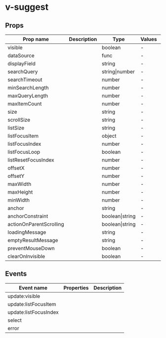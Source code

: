 # v-suggest

## Props

| Prop name               | Description | Type            | Values | Default |
| ----------------------- | ----------- | --------------- | ------ | ------- |
| visible                 |             | boolean         | -      | false   |
| dataSource              |             | func            | -      | null    |
| displayField            |             | string          | -      | "text"  |
| searchQuery             |             | string\|number  | -      | null    |
| searchTimeout           |             | number          | -      | 250     |
| minSearchLength         |             | number          | -      | 1       |
| maxQueryLength          |             | number          | -      | null    |
| maxItemCount            |             | number          | -      | null    |
| size                    |             | string          | -      | "md"    |
| scrollSize              |             | string          | -      | "md"    |
| listSize                |             | string          | -      | "md"    |
| listFocusItem           |             | object          | -      | null    |
| listFocusIndex          |             | number          | -      | null    |
| listFocusLoop           |             | boolean         | -      | false   |
| listResetFocusIndex     |             | number          | -      | 0       |
| offsetX                 |             | number          | -      | null    |
| offsetY                 |             | number          | -      | null    |
| maxWidth                |             | number          | -      | 450     |
| maxHeight               |             | number          | -      | 200     |
| minWidth                |             | number          | -      | 400     |
| anchor                  |             | string          | -      | null    |
| anchorConstraint        |             | boolean\|string | -      | false   |
| actionOnParentScrolling |             | boolean\|string | -      | "close" |
| loadingMessage          |             | string          | -      | null    |
| emptyResultMessage      |             | string          | -      | null    |
| preventMouseDown        |             | boolean         | -      | false   |
| clearOnInvisible        |             | boolean         | -      | false   |

## Events

| Event name            | Properties | Description |
| --------------------- | ---------- | ----------- |
| update:visible        |            |
| update:listFocusItem  |            |
| update:listFocusIndex |            |
| select                |            |
| error                 |            |
